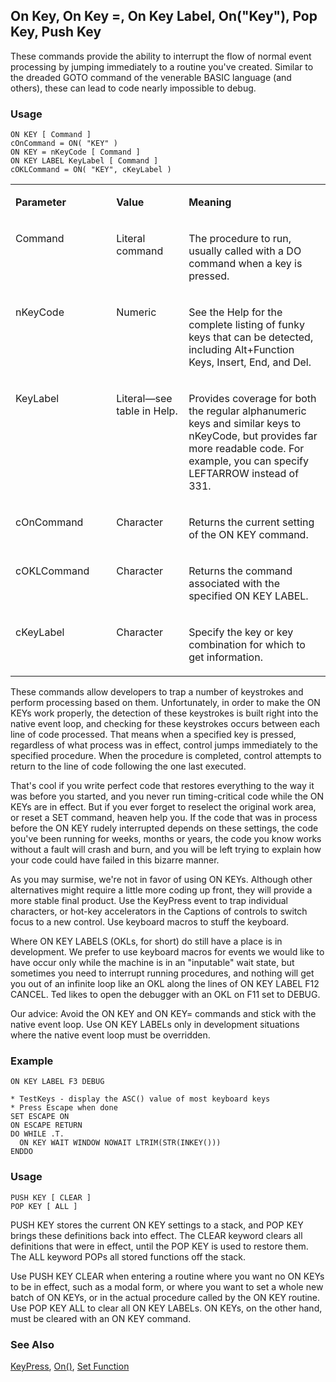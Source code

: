 ## On Key, On Key =, On Key Label, On("Key"), Pop Key, Push Key

These commands provide the ability to interrupt the flow of normal event processing by jumping immediately to a routine you've created. Similar to the dreaded GOTO command of the venerable BASIC language (and others), these can lead to code nearly impossible to debug.

### Usage

```foxpro
ON KEY [ Command ]
cOnCommand = ON( "KEY" )
ON KEY = nKeyCode [ Command ]
ON KEY LABEL KeyLabel [ Command ]
cOKLCommand = ON( "KEY", cKeyLabel )
```
<table>
<tr>
  <td width="32%" valign="top">
  <p><b>Parameter</b></p>
  </td>
  <td width="23%" valign="top">
  <p><b>Value</b></p>
  </td>
  <td width="45%" valign="top">
  <p><b>Meaning</b></p>
  </td>
 </tr>
<tr>
  <td width="32%" valign="top">
  <p>Command</p>
  </td>
  <td width="23%" valign="top">
  <p>Literal command</p>
  </td>
  <td width="45%" valign="top">
  <p>The procedure to run, usually called with a DO command when a key is pressed.</p>
  </td>
 </tr>
<tr>
  <td width="32%" valign="top">
  <p>nKeyCode</p>
  </td>
  <td width="23%" valign="top">
  <p>Numeric</p>
  </td>
  <td width="45%" valign="top">
  <p>See the Help for the complete listing of funky keys that can be detected, including Alt+Function Keys, Insert, End, and Del.</p>
  </td>
 </tr>
<tr>
  <td width="32%" valign="top">
  <p>KeyLabel</p>
  </td>
  <td width="23%" valign="top">
  <p>Literal&mdash;see table in Help.</p>
  </td>
  <td width="45%" valign="top">
  <p>Provides coverage for both the regular alphanumeric keys and similar keys to nKeyCode, but provides far more readable code. For example, you can specify LEFTARROW instead of 331.</p>
  </td>
 </tr>
<tr>
  <td width="32%" valign="top">
  <p>cOnCommand</p>
  </td>
  <td width="23%" valign="top">
  <p>Character</p>
  </td>
  <td width="45%" valign="top">
  <p>Returns the current setting of the ON KEY command.</p>
  </td>
 </tr>
<tr>
  <td width="32%" valign="top">
  <p>cOKLCommand</p>
  </td>
  <td width="23%" valign="top">
  <p>Character</p>
  </td>
  <td width="45%" valign="top">
  <p>Returns the command associated with the specified ON KEY LABEL.</p>
  </td>
 </tr>
<tr>
  <td width="32%" valign="top">
  <p>cKeyLabel</p>
  </td>
  <td width="23%" valign="top">
  <p>Character</p>
  </td>
  <td width="45%" valign="top">
  <p>Specify the key or key combination for which to get information.</p>
  </td>
 </tr>
</table>

These commands allow developers to trap a number of keystrokes and perform processing based on them. Unfortunately, in order to make the ON KEYs work properly, the detection of these keystrokes is built right into the native event loop, and checking for these keystrokes occurs between each line of code processed. That means when a specified key is pressed, regardless of what process was in effect, control jumps immediately to the specified procedure. When the procedure is completed, control attempts to return to the line of code following the one last executed.

That's cool if you write perfect code that restores everything to the way it was before you started, and you never run timing-critical code while the ON KEYs are in effect. But if you ever forget to reselect the original work area, or reset a SET command, heaven help you. If the code that was in process before the ON KEY rudely interrupted depends on these settings, the code you've been running for weeks, months or years, the code you know works without a fault will crash and burn, and you will be left trying to explain how your code could have failed in this bizarre manner.

As you may surmise, we're not in favor of using ON KEYs. Although other alternatives might require a little more coding up front, they will provide a more stable final product. Use the KeyPress event to trap individual characters, or hot-key accelerators in the Captions of controls to switch focus to a new control. Use keyboard macros to stuff the keyboard.

Where ON KEY LABELS (OKLs, for short) do still have a place is in development. We prefer to use keyboard macros for events we would like to have occur only while the machine is in an "inputable" wait state, but sometimes you need to interrupt running procedures, and nothing will get you out of an infinite loop like an OKL along the lines of ON KEY LABEL F12 CANCEL. Ted likes to open the debugger with an OKL on F11 set to DEBUG.

Our advice: Avoid the ON KEY and ON KEY= commands and stick with the native event loop. Use ON KEY LABELs only in development situations where the native event loop must be overridden.

### Example

```foxpro
ON KEY LABEL F3 DEBUG

* TestKeys - display the ASC() value of most keyboard keys
* Press Escape when done
SET ESCAPE ON
ON ESCAPE RETURN
DO WHILE .T.
  ON KEY WAIT WINDOW NOWAIT LTRIM(STR(INKEY()))
ENDDO
```
### Usage

```foxpro
PUSH KEY [ CLEAR ]
POP KEY [ ALL ]
```

PUSH KEY stores the current ON KEY settings to a stack, and POP KEY brings these definitions back into effect. The CLEAR keyword clears all definitions that were in effect, until the POP KEY is used to restore them. The ALL keyword POPs all stored functions off the stack.

Use PUSH KEY CLEAR when entering a routine where you want no ON KEYs to be in effect, such as a modal form, or where you want to set a whole new batch of ON KEYs, or in the actual procedure called by the ON KEY routine. Use POP KEY ALL to clear all ON KEY LABELs. ON KEYs, on the other hand, must be cleared with an ON KEY command.

### See Also

[KeyPress](s4g374.md), [On()](s4g102.md), [Set Function](s4g112.md)